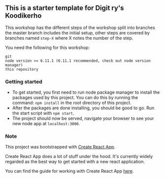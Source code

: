 ## This is a starter template for Digit ry's Koodikerho

This workshop has the different steps of the workshop split into branches the master branch includes the initial setup, other steps are covered by branches named `step-X` where X notes the number of the step.

You need the following for this workshop:

```
git
node version >= 6.11.1 (6.11.1 recommended, check out node version manager)
this repository
```

### Getting started

- To get started, you first need to run node package manager to install the packages used by this project. You can do this by running the command: `npm install` in the root directory of this project.
- After the packages are done installing, you should be good to go. Run the start script with `npm start`.
- The project should now be served, navigate your browser to see your new node app at `localhost:3000`.

### Note

This project was bootstrapped with [Create React App](https://github.com/facebookincubator/create-react-app).

Create React App does a lot of stuff under the hood. It's currently widely regarded as the best way to get started with a new react application.

You can find the guide for working with Create React App [here](https://github.com/facebookincubator/create-react-app/blob/master/packages/react-scripts/template/README.md).

